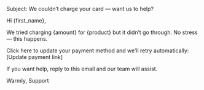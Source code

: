 Subject: We couldn’t charge your card — want us to help?

Hi {first_name},

We tried charging {amount} for {product} but it didn’t go through. No stress — this happens.

Click here to update your payment method and we’ll retry automatically: [Update payment link]

If you want help, reply to this email and our team will assist.

Warmly,
Support
